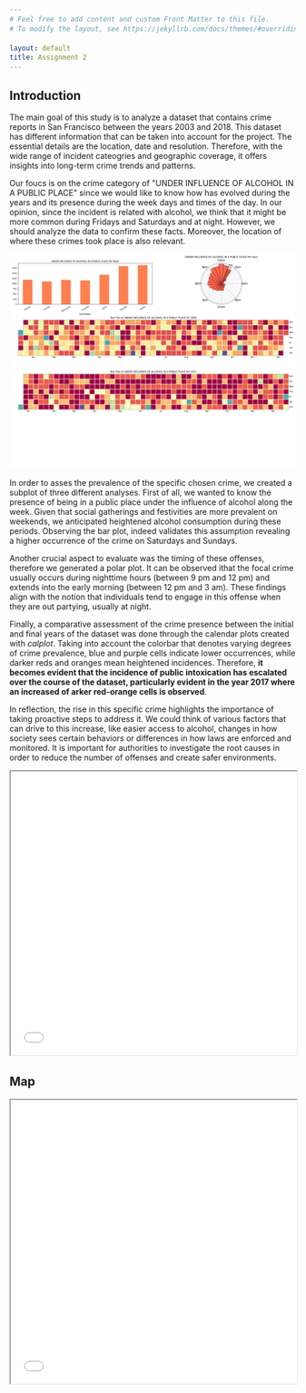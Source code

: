 ```yaml
---
# Feel free to add content and custom Front Matter to this file.
# To modify the layout, see https://jekyllrb.com/docs/themes/#overriding-theme-defaults

layout: default
title: Assignment 2
---
```


## Introduction

The main goal of this study is to analyze a dataset that contains crime reports in San Francisco between the years 2003 and 2018. This dataset has different information that can be taken into account for the project. The essential details are the location, date and resolution. Therefore, with the wide range of incident cateogries and geographic coverage, it offers insights into long-term crime trends and patterns. 

Our foucs is on the crime category of "UNDER INFLUENCE OF ALCOHOL IN A PUBLIC PLACE" since we would like to know how has evolved during the years and its presence during the week days and times of the day. In our opinion, since the incident is related with alcohol, we think that it might be more common during Fridays and Saturdays and at night. However, we should analyze the data to confirm these facts. Moreover, the location of where these crimes took place is also relevant.

![Alt text](images/plot1.png)

In order to asses the prevalence of the specific chosen crime, we created a subplot of three different analyses. First of all, we wanted to know the presence of being in a public place under the influence of alcohol along the week. Given that social gatherings and festivities are more prevalent on weekends, we anticipated heightened alcohol consumption during these periods. Observing the bar plot, indeed validates this assumption revealing a higher occurrence of the crime on Saturdays and Sundays.

Another crucial aspect to evaluate was the timing of these offenses, therefore we generated a polar plot. It can be observed ithat the focal crime usually occurs during nighttime hours (between 9 pm and 12 pm) and extends into the early morning (between 12 pm and 3 am). These findings align with the notion that individuals tend to engage in this offense when they are out partying, usually at night.

Finally, a comparative assessment of the crime presence between the initial and final years of the dataset was done through the calendar plots created with *calplot*. Taking into account the colorbar that denotes varying degrees of crime prevalence, blue and purple cells indicate lower occurrences, while darker reds and oranges mean heightened incidences. Therefore, **it becomes evident that the incidence of public intoxication has escalated over the course of the dataset, particularly evident in the year 2017 where an increased of arker red-orange cells is observed**.

In reflection, the rise in this specific crime highlights the importance of taking proactive steps to address it. We could think of various factors that can drive to this increase, like easier access to alcohol, changes in how society sees certain behaviors or differences in how laws are enforced and monitored. It is important for authorities to investigate the root causes in order to reduce the number of offenses and create safer environments.

<iframe src="images/scatter_plot.html" width="100%" height="500px"></iframe>

## Map 

<iframe src="images/crim_map_2013.html" width="100%" height="500px"></iframe>